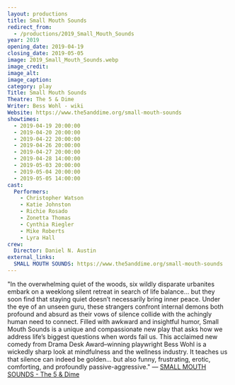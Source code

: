 ```yaml
---
layout: productions
title: Small Mouth Sounds
redirect_from:
  - /productions/2019_Small_Mouth_Sounds
year: 2019
opening_date: 2019-04-19
closing_date: 2019-05-05
image: 2019_Small_Mouth_Sounds.webp
image_credit: 
image_alt:
image_caption:
category: play
Title: Small Mouth Sounds
Theatre: The 5 & Dime
Writer: Bess Wohl - wiki
Website: https://www.the5anddime.org/small-mouth-sounds
showtimes: 
  - 2019-04-19 20:00:00
  - 2019-04-20 20:00:00
  - 2019-04-22 20:00:00
  - 2019-04-26 20:00:00
  - 2019-04-27 20:00:00
  - 2019-04-28 14:00:00
  - 2019-05-03 20:00:00
  - 2019-05-04 20:00:00
  - 2019-05-05 14:00:00
cast:
  Performers: 
    - Christopher Watson
    - Katie Johnston
    - Richie Rosado
    - Zonetta Thomas
    - Cynthia Riegler
    - Mike Roberts
    - Lyra Hall
crew:
  Director: Daniel N. Austin
external_links:
  SMALL MOUTH SOUNDS: https://www.the5anddime.org/small-mouth-sounds
---
```

"In the overwhelming quiet of the woods, six wildly disparate urbanites embark on a weeklong silent retreat in search of life balance… but they soon find that staying quiet doesn’t necessarily bring inner peace. Under the eye of an unseen guru, these strangers confront internal demons both profound and absurd as their vows of silence collide with the achingly human need to connect. Filled with awkward and insightful humor, Small Mouth Sounds is a unique and compassionate new play that asks how we address life’s biggest questions when words fail us. This acclaimed new comedy from Drama Desk Award–winning playwright Bess Wohl is a wickedly sharp look at mindfulness and the wellness industry. It teaches us that silence can indeed be golden… but also funny, frustrating, erotic, comforting, and profoundly passive-aggressive." — [SMALL MOUTH SOUNDS - The 5 & Dime](https://www.the5anddime.org/small-mouth-sounds)

